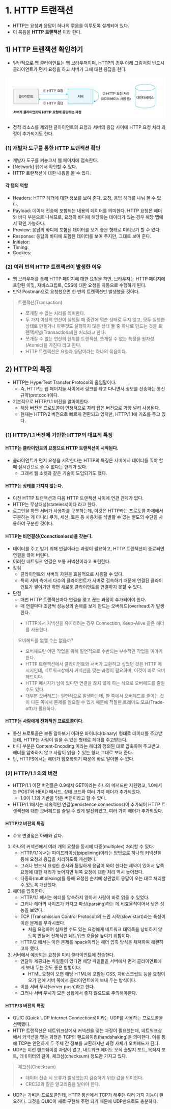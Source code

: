 # 1. HTTP 트랜잭션
- HTTP는 요청과 응답이 하나의 묶음을 이루도록 설계되어 있다.
- 이 묶음을 **HTTP 트랜잭션** 이라 한다.

## 1) HTTP 트랜잭션 확인하기
- 일반적으로 웹 클라이언트는 웹 브라우저이며, HTTP의 경우 아래 그림처럼 반드시 클라이언트가 먼저 요청을 하고 서버가 그에 대한 응답을 한다.

![서버가 클라이언트의 HTTP 요청에 응답하는 과정](/media/서적/이것이%20취업을%20위한%20백엔드%20개발이다%20with%20자바/Part%2002.%20백엔드%20개발을%20위한%20필수%20기본%20지식/Chapter%2008.%20서버와%20클라이언트의%20약속,%20HTTP/서버가%20클라이언트의%20HTTP%20요청에%20응답하는%20과정.png)

- 정적 리소스를 제외한 클아이언트의 요청과 서버의 응답 사이에 HTTP 요청 처리 과정이 추가되기도 한다.

### (1) 개발자 도구를 통한 HTTP 트랜잭션 확인
- 개발자 도구를 켜놓고서 웹 페이지에 접속한다.
- \[Network] 탭에서 확인할 수 있다.
- HTTP 트랜잭션에 대한 내용을 볼 수 있다.

#### 각 탭의 역할
- Headers: HTTP 헤더에 대한 정보를 보여 준다. 요청, 응답 헤더를 나눠 볼 수 있다.
- Payload: 데이터 전송에 포함되는 내용의 데이터를 의미한다. HTTP 요청은 헤더와 바디 부분으로 나뉘므로, 요청의 바디에 해당하는 데이터가 있는 경우 해당 탭에서 확인 가능하다.
- Preview: 응답의 바디에 포함된 데이터를 보기 좋은 형태로 미리보기 할 수 있다.
- Response: 응답의 바디에 포함된 데이터를 보여 주지만, 그대로 보여 준다.
- Initiator: 
- Timing: 
- Cookies: 

### (2) 여러 번의 HTTP 트랜잭션이 발생한 이유
- 웹 브라우저를 통해 HTTP 페이지에 대한 요청을 하면, 브라우저는 HTTP 페이지에 포함된 이밎, 자바스크립트, CSS에 대한 요청을 자동으로 수행하게 된다.
- 만약 Postman으로 요청했으면 한 번의 트랜잭션만 발생했을 것이다.

> 트랜잭션(Transaction)
> - 쪼개질 수 없는 처리를 의미한다.
> - 두 가지 이상의 연산이 실행될 때 중간에 멈춘 상태로 두지 않고, 모두 실행한 상태로 만들거나 아무것도 실행하지 않은 상태 둘 중 하나로 만드는 것을 트랜잭셔널(Transactional)한 처리라고 한다.
> - 쪼개질 수 없는 연산의 단위를 트랜잭션, 쪼개질 수 없는 특징을 원자성(Atomic)을 가진다 라고 한다.
> - HTTP 트랜잭션은 요청과 응답이라는 하나의 묶음이다.

## 2) HTTP의 특징
- HTTP는 HyperText Transfer Protocol의 줄임말이다.
	- 즉, HTTP는 웹 페이지들 사이에서 링크를 타고 다니면서 정보를 전송하는 통신 규약(protocol)이다.
- 기본적으로 HTTP/1.1 버전을 알아야한다.
	- 해당 버전은 프로토콜이 안정적으로 자리 잡은 버전으로 가장 널리 사용된다.
	- 현재는 HTTP/2 버전으로 빠르게 전환되고 있지만, HTTP/1.1에 기초를 두고 있다.

### (1) HTTP/1.1 버전에 기반한 HTTP의 대표적 특징
#### HTTP는 클라이언트의 요청으로 HTTP 트랜잭션이 시작된다.
- 클라이언트가 먼저 요청을 시작한다는 HTTP의 특징은 서버에서 데이터를 줘야 할 때 실시간으로 줄 수 없다는 한계가 있다.
	- 그래서 웹 소켓과 같은 기술이 도입되기도 했다.

#### HTTP는 상태를 가지지 않는다.
- 이전 HTTP 트랜잭션과 다음 HTTP 트랜잭션 사이에 연관 관계가 없다.
- HTTP는 무상태성(stateless)이다 라고 한다.
- 로그인을 하면 서버가 사용자를 구분하는데, 이것은 HTTP라는 프로토콜 자체에서 구분하는 게 아니라 쿠키, 세션, 토큰 등 사용자를 식별할 수 있는 별도의 수단을 사용하여 구분한 것이다.

#### HTTP는 비연결성(Connctionless)을 갖는다.
- 데이터를 주고 받기 위해 연결이라는 과정이 필요하고, HTTP 트랜잭션이 종료되면 연결을 끊어 버린다.
- 이러한 네트워크 연결은 보통 커넥션이라고 표현한다.
- 장점
	- 클라이언트와 서버의 자원을 효율적으로 사용할 수 있다.
	- 특히 서버 측에서 다수의 클라이언트가 서버로 접속하기 때문에 연결된 클라이언트가 쌓이기만 하면 새로운 클라이언트를 연결하지 못할 수 있다.
- 단점
	- 매번 HTTP 트랜잭션마다 연결을 맺고 끊는 과정이 추가되어야 한다.
	- 매 연결마다 조금씩 성능상의 손해를 보게 만드는 오버헤드(overhead)가 발생한다.

>- HTTP에서 커넥션을 유지하려는 경우 Connection, Keep-Alive 같은 헤더를 사용한다.

> 오버헤드를 없앨 수는 없을까?
> - 오버헤드란 어떤 작업을 위해 필연적으로 수반되는 부수적인 작업을 이야기한다.
> - HTTP 트랜잭션에서 클라이언트와 서버가 교환하고 싶었던 것은 HTTP 메시지인데, 네트워크상에서 커넥션을 맺는 과정이 필요하며, 이것이 바로 오버헤드이다.
> - HTTP 메시지가 남아 있다면 연결을 끊지 않게 하는 식으로 오버헤드를 줄일 수도 있다.
> - 대부분 오버헤드는 필연적으로 발생하는데, 한 쪽에서 오버헤드를 줄이는 것이 다른 쪽에서 문제를 일으킬 수 있기 때문에 적절한 트레이드 오프(Trade-off)가 필요하다.

#### HTTP는 사람에게 진화적인 프로토콜이다.
- 통신 프로토콜은 보통 알아보기 어려운 바이너리(binary) 형태로 데이터를 주고받는데, HTTP는 사람이 읽을 수 있는 형태로 헤더를 주고받는다.
- 바디 부분은 Content-Encoding 이라는 헤더의 정의된 대로 압축하여 주고받고, 헤더를 압축하지 않고 사람이 읽을 수 있는 형태 그대로 보내 준다.
- 단, HTTPS에서는 헤더가 암호화되기 때문에 바로 알아볼 수 없다.

### (2) HTTP/1.1 외의 버전
- HTTP/1.1 이전 버전들은 0.9에서 GET이라는 하나의 메서드만 지원했고, 1.0에서는 POST와 HEAD 메서드, 상태 코드와 여러 가지 헤더가 추가되었다.
	- 1.0이 1.1의 기반을 닦은 버전이라고 할 수 있다.
- HTTP/1.1에서는 지속적인 연결(persistence connections)이 추가되어 HTTP 트랜잭션에 대한 오버헤드를 줄일 수 있게 발전되었고, 여러 가지 헤더가 추가되었다.

#### HTTP/2 버전의 특징
- 주요 변경점은 아래와 같다.
1. 하나의 커넥션에서 여러 개의 요청을 동시에 다중(multiplex) 처리할 수 있다.
	- HTTP/1.1에서는 파이프라이닝(pipelining)이라는 방법으로 하나의 커넥션을 통해 요청과 응답을 처리하도록 개선했다.
	- 그러나 반드시 요청한 순서와 동일하게 응답이 와야 한다는 제약이 있어서 앞쪽 요청에 대한 처리가 늦어지면 뒤쪽 요청에 대한 처리 역시 늦어졌다.
	- 다중화(multiplexing)를 통해 요청한 순서에 상관없이 응답이 오는 대로 처리할 수 있도록 개선했다.
2. 헤더를 압축한다.
	- HTTP/1.1 에서는 헤더를 압축하지 않아서 사람이 바로 읽을 수 있었다.
	- 그러나 헤더의 사이즈가 커지고 파싱(parsing)하는 데 비효율적이어서 낮은 성능을 보였다.
	- TCP (Transmission Control Protocol)의 느린 시작(slow start)라는 특성이 이런 문제를 부각시켰다.
		- 처음 요청하여 실패할 수도 있는 요청에게 네트워크 대역폭을 낭비하지 않도록 만들어 전체적인 네트워크 효율을 높이기 위함이다.
	- HTTP/2 에서는 이런 문제를 hpack이라는 헤더 압축 방식을 채택하여 해결하고자 했다.
3. 서버에서 예상되는 요청을 미리 클라이언트에 전송한다.
	- 연달아 제공되는 파일들이 있다면 해당 파일들을 서버에서 먼저 클라이언트에게 보내 두는 것도 좋은 방법이다.
		- HTML 요청이 오면 해당 HTML에 포함된 CSS, 자바스크립트 등을 요청이 오기 전에 서버 쪽에서 클라이언트에게 보내 두는 방식이다.
	- 이를 서버 푸시(server push)라고 한다.
	- 그러나 서버 푸시가 모든 상황에서 좋지 않으므로 주의해야한다.

#### HTTP/3 버전의 특징
- QUIC (Quick UDP Internet Connections)이라는 UDP를 사용하는 프로토콜을 선택했다.
- HTTP 트랜잭션은 네트워크상에서 커넥션을 맺는 과정이 필요했는데, 네트워크상에서 커넥션을 맺는 과정은 TCP의 핸드쉐이킹(handshaking)을 의미한다. 이를 통해 TCP는 안전하게 두 주체 간 정보를 교환하지만 과정 자체가 오버헤드가 된다.
- UDP는 이런 핸드쉐이킹 과정이 없고, 네트워크 헤더도 오직 출발지 포트, 목적지 포트, 데ㅔ이터의 길이, 체크섬(checksum) 정도만 가지고 있다.

> 체크섬(Checksum)
> - 데이터 전송 시 오류가 발생했는지 검증하기 위한 값을 의미한다.
> - CRC32와 같은 알고리즘을 알아야 한다.

- UDP는 가벼운 프로토콜인데, HTTP 통신에서 TCP가 해주던 여러 가지 기능이 필요하다. 그것을 QUIC이 새로 구현해 주면 되기 때문에 UDP만으로도 충분하다.